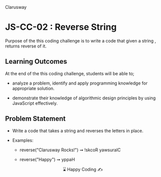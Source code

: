 <p>Clarusway<img align="right"
  src="https://secure.meetupstatic.com/photos/event/3/1/b/9/600_488352729.jpeg"  width="15px"></p>

# JS-CC-02 : Reverse String

Purpose of the this coding challenge is to write a code that given a string , returns reverse of it.

## Learning Outcomes

At the end of the this coding challenge, students will be able to;

- analyze a problem, identify and apply programming knowledge for appropriate solution.

- demonstrate their knowledge of algorithmic design principles by using JavaScript effectively.

## Problem Statement

- Write a code that takes a string and reverses the letters in place.

- Examples:

  - reverse("Clarusway Rocks!") ➞ !skcoR yawsuralC

  - reverse("Happy") ➞ yppaH

<center> ⌛ Happy Coding  ✍ </center>